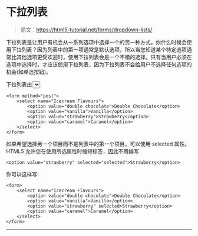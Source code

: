 # 下拉列表

> 原文：<https://html5-tutorial.net/forms/dropdown-lists/>

下拉列表是让用户有机会从一系列选项中选择一个的另一种方式。你什么时候会使用下拉列表？因为列表中的第一项通常是默认选项，所以当您知道某个特定选项通常比其他选项更受欢迎时，使用下拉列表会是一个不错的选择。只有当用户必须在选项中选择时，才应该使用下拉列表，因为下拉列表不会给用户不选择任何选项的机会(如单选按钮)。

下拉列表由<select>元素定义，发送给您的值(通过电子邮件或您的数据库)由 value 属性定义。</select>

```
<form method="post">
	<select name="Icecream Flavours">
		<option value="double chocolate">Double Chocolate</option>
		<option value="vanilla">Vanilla</option>
		<option value="strawberry">Strawberry</option>
		<option value="caramel">Caramel</option>
	</select>
</form>
```

如果希望选择另一个项目而不是列表中的第一个项目，可以使用 selected 属性。HTML5 允许您在使用所选属性时缩短标签，因此不用编写

```
<option value="strawberry" selected="selected">Strawberry</option>
```

你可以这样写:

<input type="hidden" name="IL_IN_ARTICLE">

```
<form>
	<select name="Icecream Flavours">
		<option value="double chocolate">Double Chocolate</option>
		<option value="vanilla">Vanilla</option>
		<option value="strawberry" selected>Strawberry</option>
		<option value="caramel">Caramel</option>
	</select>
</form>
```

* * *